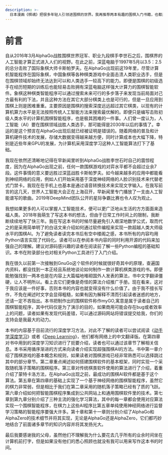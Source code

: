 ```yaml
---
description: >-
  日本漫画《棋魂》把很多年轻人引领进围棋的世界。我再推荐两本有趣的围棋入门书籍，也都是漫画形式，虽然不像棋魂那么长，但是非常具有可读性。它们分别是《漫画围棋入门：基础篇》和《漫画围棋入门：实战篇》，这两本书是日本片冈聪先生监修，石仓淳先生绘制的专门为围棋初学者创作的漫画书。基础编相当于入门读物，实战编相当于初级读物。
---
```


# 前言

自从2016年3月AlphaGo战胜围棋世界冠军、职业九段棋手李世石之后，围棋界的人工智能才算正式进入人们的视野。在此之前，深蓝电脑于1997年5月以3.5：2.5的总分击败了国际象棋大师卡斯帕罗夫。在AlphaGo出现前这19年里，尽管计算机智能程序在国际象棋，中国象棋等各种棋类游戏中全面击溃人类职业选手，但是在围棋领域却始终无法达到可以和人类选手一较高下的能力。即便是围棋的初级选手在经历短期的训练后也能轻易击败拥有深蓝电脑这样强大计算力的围棋智能软件。象棋这种棋类智能程序可以通过搜索未来可行的多步落子来发现当前局面对己方最有利的下法，并且这种方法在其它大部分棋类上也是可行的，但是一旦应用到围棋上则是困难重重。主要原因是围棋的搜索深度远远超过其它棋类，以现有的计算机算力水平是无法按照传统人工智能方法来搜索最优解的。即便只是编写击败初级人类水平的计算机围棋智能程序，也是极其困难的一件事。人们曾一度认为，人工智能（AI）要在围棋领域战胜人类选手，那可能得是2030年以后的事情了。幸运的是这个预言在AlphaGo出现后就已经被证明是错误的。随着网络的普及和计算机硬件技术的发展，存储大数据变得越来越方便，同时计算成本也大幅下降，特别是近些年来GPU的发展，为计算机采用深度学习这种人工智能算法打下了基础。

我现在依然还清晰地记得在早新闻里听到AlphaGo战胜李世石时自己的震惊程度，因为在AlphaGo出现之前，任何一款围棋游戏的对弈水平都不会超过业余7段。这件事情的意义要远胜过深蓝战胜卡斯帕罗夫。如今越来越多的应用中都能看到神经网络的应用，例如人们开始采用基于深度神经网络的人脸识别技术来代替老式门禁卡。我现在在手机上也基本是通过语音转换技术来实现文字输入。在我写前言的这几天，世界人工智能大会正在上海召开，早新闻里专门播放了一支由人工智能谱写的歌曲。2019年DeepMind团队公开的星际争霸比赛也令人叹为观止。

我想如果更多的人可以掌握人工智能技术，便可以更广泛地从生活的方方面面来造福人类。2018年我萌生了写这本书的想法，但由于日常工作时间上的限制，我断断续续地写了快三年。我在写这本书的时候尽量避免引入艰深地数学公式，取而代之的是采用简单明了的白话文来介绍如何通过软件编程来实现一款超越人类大师级水平的围棋AI。为了避免读者读完本书后有空中楼阁之感，本书所有的内容均用Python语言实现了代码化。读者可以在参阅本书内容的同时利用开源的代码来加强自己的理解。建议对源码感兴趣的读者在阅读前了解一些Python编程的基础知识。本书在附录部分也对相关Python工具进行了入门介绍。

我在很久以前第一次接触到GnuGo这个软件的时候就很好奇其中的原理，查遍国内资料，都没找到一本正经且系统地谈论如何制作一款计算机棋类游戏的书。即便能勉强找到一两本也是在内容上大篇幅地堆砌国外人发表的算法，书中文字翻译僵硬，让人不明所以。看上去它们更像是奇怪的算法介绍推广手册。现在看来，这对于我应该是一件好事，否则本书的内容也就变得没有什么价值了。由于我不擅长写作，不免在阐述时文字会显得粗糙，如果有因为解释不清而引起读者迷惑的地方，还请一定不吝指出。本书把制作出的围棋软件称作myGO,寓意是属于读者自己的围棋智能程序，其中代码仅是为了演示的目的，如果商用可能会存在bug或者效率上的问题，读者如果有发现代码差错，可以通过源码网站将错误提交给我，你们的支持会是我最大的动力。

本书的内容基于目前流行的深度学习方法，对此不了解的读者可以尝试阅读《[动手学深度学习](https://zh.d2l.ai)》或者《[Deep Learning](https://github.com/exacity/deeplearningbook-chinese)》，他们都有网络上的中文翻译版。在第四章对书中用到的深度学习知识进行了扼要介绍，读者也可以通过该章节了解相关信息。本书采用循序渐进的方式来向读者介绍实现超强围棋AI的方法。书中第一章介绍了围棋游戏的基本概念和规则，如果读者对围棋游戏已经非常熟悉可以选择跳过其中的部分章节。第二章重点阐述如何搭建围棋软件的基本框架，同时实现一个采取随机落子策略的围棋程序。第三章对传统棋类软件使用的算法进行了介绍，着重介绍了蒙特卡洛方法，在AlphaGo出现之前，最成功的围棋AI软件都是基于这个算法。第五章在第四章的基础上实现了一个基于神经网络的围棋智能程序，虽然它的棋力非常弱，但是相比于我们在第二章采用的随机落子策略已经有了质的飞跃。第六章介绍如何把智能围棋程序集成到公共网站上和通用围棋软件里的技术。第七章到第九章分别介绍了三种主流的强化学习算法，其中的每一章都会使用对应算法实现一个围棋智能程序，在棋力上这些AI程序比第五章单纯使用神经网络进行监督学习策略的智能程序要强大许多。第十章和第十一章则分别介绍了AlphaGo和AlphaZero的技术细节并将其实现，无论是AlphaGo还是AlphaZero，它们都巧妙地结合了前面诸多章节的知识内容并将其发扬光大。

最后我要感谢我的父母，虽然他们不理解我为什么要花去几乎所有的业余时间坐在计算机前打字，但是如果没有他们的悉心照顾也就没有我可以用来写作这本书的时间。

